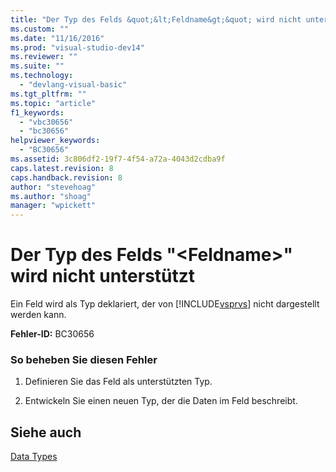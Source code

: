 ```yaml
---
title: "Der Typ des Felds &quot;&lt;Feldname&gt;&quot; wird nicht unterst&#252;tzt | Microsoft Docs"
ms.custom: ""
ms.date: "11/16/2016"
ms.prod: "visual-studio-dev14"
ms.reviewer: ""
ms.suite: ""
ms.technology: 
  - "devlang-visual-basic"
ms.tgt_pltfrm: ""
ms.topic: "article"
f1_keywords: 
  - "vbc30656"
  - "bc30656"
helpviewer_keywords: 
  - "BC30656"
ms.assetid: 3c806df2-19f7-4f54-a72a-4043d2cdba9f
caps.latest.revision: 8
caps.handback.revision: 8
author: "stevehoag"
ms.author: "shoag"
manager: "wpickett"
---
```

# Der Typ des Felds &quot;&lt;Feldname&gt;&quot; wird nicht unterst&#252;tzt
Ein Feld wird als Typ deklariert, der von [!INCLUDE[vsprvs](../../csharp/includes/vsprvs_md.md)] nicht dargestellt werden kann.  
  
 **Fehler\-ID:** BC30656  
  
### So beheben Sie diesen Fehler  
  
1.  Definieren Sie das Feld als unterstützten Typ.  
  
2.  Entwickeln Sie einen neuen Typ, der die Daten im Feld beschreibt.  
  
## Siehe auch  
 [Data Types](../../visual-basic/language-reference/data-types/data-type-summary.md)